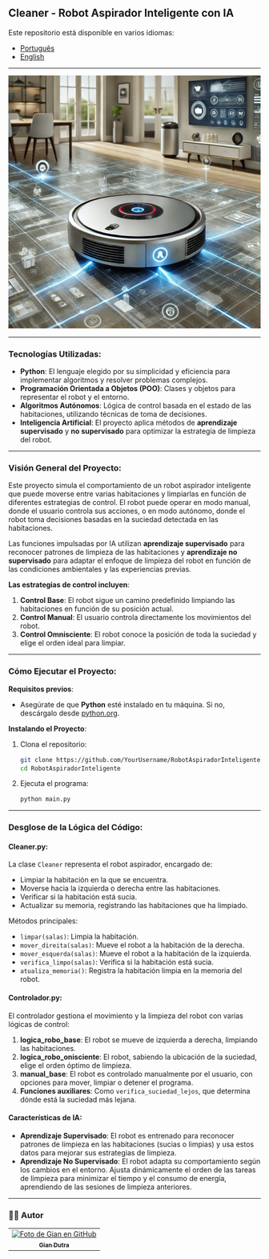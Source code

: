 ## Cleaner - Robot Aspirador Inteligente con IA

Este repositorio está disponible en varios idiomas:

- [Português](README.md)
- [English](README-en.md)

---

<img src="./.github/1.png" alt="robot-aspirador-inteligente" title="Robot Aspirador Inteligente">

---

### Tecnologías Utilizadas:

- **Python**: El lenguaje elegido por su simplicidad y eficiencia para implementar algoritmos y resolver problemas complejos.
- **Programación Orientada a Objetos (POO)**: Clases y objetos para representar el robot y el entorno.
- **Algoritmos Autónomos**: Lógica de control basada en el estado de las habitaciones, utilizando técnicas de toma de decisiones.
- **Inteligencia Artificial**: El proyecto aplica métodos de **aprendizaje supervisado** y **no supervisado** para optimizar la estrategia de limpieza del robot.

---

### Visión General del Proyecto:

Este proyecto simula el comportamiento de un robot aspirador inteligente que puede moverse entre varias habitaciones y limpiarlas en función de diferentes estrategias de control. El robot puede operar en modo manual, donde el usuario controla sus acciones, o en modo autónomo, donde el robot toma decisiones basadas en la suciedad detectada en las habitaciones.

Las funciones impulsadas por IA utilizan **aprendizaje supervisado** para reconocer patrones de limpieza de las habitaciones y **aprendizaje no supervisado** para adaptar el enfoque de limpieza del robot en función de las condiciones ambientales y las experiencias previas.

**Las estrategias de control incluyen**:
1. **Control Base**: El robot sigue un camino predefinido limpiando las habitaciones en función de su posición actual.
2. **Control Manual**: El usuario controla directamente los movimientos del robot.
3. **Control Omnisciente**: El robot conoce la posición de toda la suciedad y elige el orden ideal para limpiar.

---

### Cómo Ejecutar el Proyecto:

**Requisitos previos**:
- Asegúrate de que **Python** esté instalado en tu máquina. Si no, descárgalo desde [python.org](https://www.python.org/downloads/).

**Instalando el Proyecto**:

1. Clona el repositorio:
    ```bash
    git clone https://github.com/YourUsername/RobotAspiradorInteligente.git
    cd RobotAspiradorInteligente
    ```

2. Ejecuta el programa:
    ```bash
    python main.py
    ```

---

### Desglose de la Lógica del Código:

#### **Cleaner.py**:
La clase `Cleaner` representa el robot aspirador, encargado de:
- Limpiar la habitación en la que se encuentra.
- Moverse hacia la izquierda o derecha entre las habitaciones.
- Verificar si la habitación está sucia.
- Actualizar su memoria, registrando las habitaciones que ha limpiado.

Métodos principales:
- `limpar(salas)`: Limpia la habitación.
- `mover_direita(salas)`: Mueve el robot a la habitación de la derecha.
- `mover_esquerda(salas)`: Mueve el robot a la habitación de la izquierda.
- `verifica_limpo(salas)`: Verifica si la habitación está sucia.
- `atualiza_memoria()`: Registra la habitación limpia en la memoria del robot.

#### **Controlador.py**:
El controlador gestiona el movimiento y la limpieza del robot con varias lógicas de control:

1. **logica_robo_base**: El robot se mueve de izquierda a derecha, limpiando las habitaciones.
2. **logica_robo_onisciente**: El robot, sabiendo la ubicación de la suciedad, elige el orden óptimo de limpieza.
3. **manual_base**: El robot es controlado manualmente por el usuario, con opciones para mover, limpiar o detener el programa.
4. **Funciones auxiliares**: Como `verifica_suciedad_lejos`, que determina dónde está la suciedad más lejana.

#### **Características de IA**:
- **Aprendizaje Supervisado**: El robot es entrenado para reconocer patrones de limpieza en las habitaciones (sucias o limpias) y usa estos datos para mejorar sus estrategias de limpieza.
- **Aprendizaje No Supervisado**: El robot adapta su comportamiento según los cambios en el entorno. Ajusta dinámicamente el orden de las tareas de limpieza para minimizar el tiempo y el consumo de energía, aprendiendo de las sesiones de limpieza anteriores.

---

### 👨‍💼 Autor

<table>
  <tr>
    <td align="center">
      <a href="#">
        <img src="https://github.com/GianDutra.png" width="100px;" alt="Foto de Gian en GitHub"/><br>
        <sub>
          <b>Gian Dutra</b>
        </sub>
      </a>
    </td>
  </tr>
</table>

